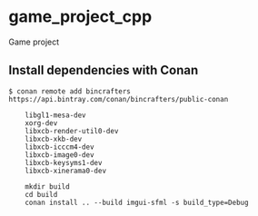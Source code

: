 # game_project_cpp
Game project

## Install dependencies with Conan

`$ conan remote add bincrafters https://api.bintray.com/conan/bincrafters/public-conan`

````
    libgl1-mesa-dev
    xorg-dev
    libxcb-render-util0-dev
    libxcb-xkb-dev
    libxcb-icccm4-dev
    libxcb-image0-dev
    libxcb-keysyms1-dev
    libxcb-xinerama0-dev
    
    mkdir build
    cd build
    conan install .. --build imgui-sfml -s build_type=Debug
````